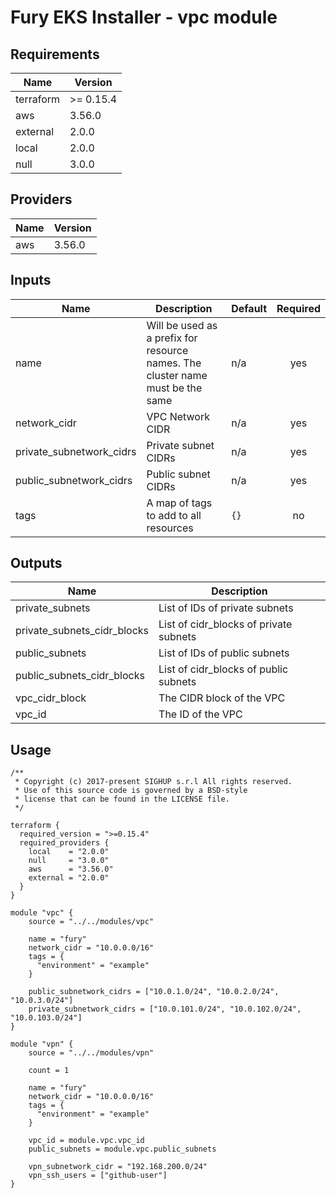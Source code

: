 <!-- BEGIN_TF_DOCS -->

# Fury EKS Installer - vpc module

<!-- <KFD-DOCS> -->

## Requirements

| Name | Version |
|------|---------|
| terraform | >= 0.15.4 |
| aws | 3.56.0 |
| external | 2.0.0 |
| local | 2.0.0 |
| null | 3.0.0 |

## Providers

| Name | Version |
|------|---------|
| aws | 3.56.0 |

## Inputs

| Name | Description | Default | Required |
|------|-------------|---------|:--------:|
| name | Will be used as a prefix for resource names. The cluster name must be the same | n/a | yes |
| network\_cidr | VPC Network CIDR | n/a | yes |
| private\_subnetwork\_cidrs | Private subnet CIDRs | n/a | yes |
| public\_subnetwork\_cidrs | Public subnet CIDRs | n/a | yes |
| tags | A map of tags to add to all resources | `{}` | no |

## Outputs

| Name | Description |
|------|-------------|
| private\_subnets | List of IDs of private subnets |
| private\_subnets\_cidr\_blocks | List of cidr\_blocks of private subnets |
| public\_subnets | List of IDs of public subnets |
| public\_subnets\_cidr\_blocks | List of cidr\_blocks of public subnets |
| vpc\_cidr\_block | The CIDR block of the VPC |
| vpc\_id | The ID of the VPC |

## Usage

```hcl
/**
 * Copyright (c) 2017-present SIGHUP s.r.l All rights reserved.
 * Use of this source code is governed by a BSD-style
 * license that can be found in the LICENSE file.
 */

terraform {
  required_version = ">=0.15.4"
  required_providers {
    local    = "2.0.0"
    null     = "3.0.0"
    aws      = "3.56.0"
    external = "2.0.0"
  }
}

module "vpc" {
    source = "../../modules/vpc"

    name = "fury"
    network_cidr = "10.0.0.0/16"
    tags = {
      "environment" = "example"
    }

    public_subnetwork_cidrs = ["10.0.1.0/24", "10.0.2.0/24", "10.0.3.0/24"]
    private_subnetwork_cidrs = ["10.0.101.0/24", "10.0.102.0/24", "10.0.103.0/24"]
}

module "vpn" {
    source = "../../modules/vpn"

    count = 1

    name = "fury"
    network_cidr = "10.0.0.0/16"
    tags = {
      "environment" = "example"
    }

    vpc_id = module.vpc.vpc_id
    public_subnets = module.vpc.public_subnets

    vpn_subnetwork_cidr = "192.168.200.0/24"
    vpn_ssh_users = ["github-user"]
}
```

<!-- </KFD-DOCS> -->
<!-- END_TF_DOCS -->
